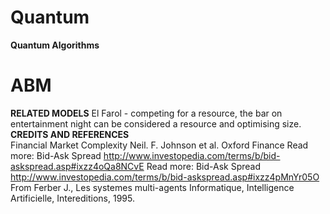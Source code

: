 # Quantum
**Quantum Algorithms**
# ABM
**RELATED MODELS**
El Farol - competing for a resource, the bar on entertainment night can be considered a resource and optimising size.
**CREDITS AND REFERENCES**\
Financial Market Complexity Neil. F. Johnson et al. Oxford Finance Read more: Bid-Ask Spread http://www.investopedia.com/terms/b/bid-askspread.asp#ixzz4oQa8NCvE Read more: Bid-Ask Spread http://www.investopedia.com/terms/b/bid-askspread.asp#ixzz4pMnYr05O From Ferber J., Les systemes multi-agents Informatique, Intelligence Artificielle, Intereditions, 1995.
